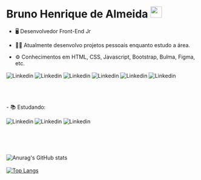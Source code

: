 <h1>Bruno Henrique de Almeida <img src="https://raw.githubusercontent.com/kaueMarques/kaueMarques/master/hi.gif" width="30px"> </h1>


- 🖥 Desenvolvedor Front-End Jr
- 👨‍💻 Atualmente desenvolvo projetos pessoais enquanto estudo a área.


- ⚙ Conhecimentos em HTML, CSS, Javascript, Bootstrap, Bulma, Figma, etc.
<p>
<img align="center" alt="Linkedin" src="https://img.shields.io/badge/HTML-239120?style=for-the-badge&logo=html5&logoColor=white">
<img align="center" alt="Linkedin" src="https://img.shields.io/badge/CSS-239120?&style=for-the-badge&logo=css3&logoColor=white">
<img align="center" alt="Linkedin" src="https://img.shields.io/badge/JavaScript-F7DF1E?style=for-the-badge&logo=javascript&logoColor=black">
<img align="center" alt="Linkedin" src="https://img.shields.io/badge/Sass-CC6699?style=for-the-badge&logo=sass&logoColor=white">
<img align="center" alt="Linkedin" src="https://img.shields.io/badge/Bootstrap-563D7C?style=for-the-badge&logo=bootstrap&logoColor=white">
 <img align="center" alt="Linkedin" src="https://img.shields.io/badge/GitHub-100000?style=for-the-badge&logo=github&logoColor=white">  
  <p> 
  <br>
  <br>
  <br>
- 📚 Estudando:
<p> 
 <img align="center" alt="Linkedin" src="https://img.shields.io/badge/React-20232A?style=for-the-badge&logo=react&logoColor=61DAFB"> 
<img align="center" alt="Linkedin" src="https://img.shields.io/badge/Node.js-43853D?style=for-the-badge&logo=node.js&logoColor=white"> 
<img align="center" alt="Linkedin" src="https://img.shields.io/badge/TypeScript-007ACC?style=for-the-badge&logo=typescript&logoColor=white">
</p>
  <br>
  <br>
  <br>
  
  
  ![Anurag's GitHub stats](https://github-readme-stats.vercel.app/api?username=brunogxp&show_icons=true&theme=dark)
   <br>  
[![Top Langs](https://github-readme-stats.vercel.app/api/top-langs/?username=brunogxp&layout=compact)](https://github.com/brunogxp/github-readme-stats)
  
  
  
 
